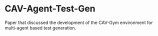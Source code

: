 # CAV-Agent-Test-Gen
Paper that discussed the development of the CAV-Gym environment for multi-agent based test generation.
